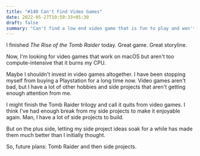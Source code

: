 ```yaml
---
title: "#140 Can't Find Video Games"
date: 2022-05-27T19:59:33+05:30
draft: false
summary: "Can't find a low end video game that is fun to play and won't burn my MacBook Air."
---
```


I finished _The Rise of the Tomb Raider_ today. Great game. Great storyline.

Now, I'm looking for video games that work on macOS but aren't too compute-intensive that it burns my CPU.

Maybe I shouldn't invest in video games altogether. I have been stopping myself from buying a Playstation for a long time now. Video games aren't bad, but I have a lot of other hobbies and side projects that aren't getting enough attention from me.

I might finish the Tomb Raider trilogy and call it quits from video games. I think I've had enough break from my side projects to make it enjoyable again. Man, I have a lot of side projects to build.

But on the plus side, letting my side project ideas soak for a while has made them much better than I initially thought.

So, future plans: Tomb Raider and then side projects.
